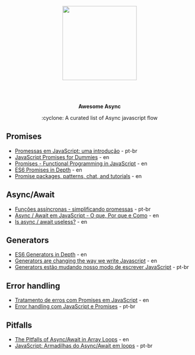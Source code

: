 <p align="center">
  <img height="200" src="https://achievement-images.teamtreehouse.com/badge_async-programming-with-JS_stage1.png">
</p>
</br></br>
<p align="center">
  <b>Awesome Async</b>
</p>
<p align="center">
  :cyclone: A curated list of Async javascript flow
</p>

## Promises
* [Promessas em JavaScript: uma introdução](https://developers.google.com/web/fundamentals/primers/promises?hl=pt-br) - pt-br
* [JavaScript Promises for Dummies](https://scotch.io/tutorials/javascript-promises-for-dummies) - en
* [Promises - Functional Programming in JavaScript](https://www.youtube.com/watch?v=2d7s3spWAzo) - en
* [ES6 Promises in Depth](https://ponyfoo.com/articles/es6-promises-in-depth) - en
* [Promise packages, patterns, chat, and tutorials](https://github.com/sindresorhus/promise-fun) - en

## Async/Await
* [Funções assíncronas - simplificando promessas](https://developers.google.com/web/fundamentals/primers/async-functions?hl=pt-br) - pt-br
* [Async / Await em JavaScript - O que, Por que e Como](https://www.youtube.com/watch?v=568g8hxJJp4) - en
* [Is async / await useless?](https://www.youtube.com/watch?v=ho5PnBOoacw) - en

## Generators
* [ES6 Generators in Depth](https://ponyfoo.com/articles/es6-generators-in-depth) - en
* [Generators are changing the way we write Javascript](https://riad.blog/2016/01/20/how-es6-generators-are-changing-the-way-we-write-javascript/) - en
* [Generators estão mudando nosso modo de escrever JavaScript](https://medium.com/nossa-coletividad/es6-generators-est%C3%A3o-mudando-nosso-modo-de-escrever-javascript-e99f7c79bdd7) - pt-br


## Error handling
* [Tratamento de erros com Promises em JavaScript](https://www.youtube.com/watch?v=f8IgdnYIwOU) - en
* [Error handling com JavaScript e Promises](https://www.youtube.com/watch?v=ZgWyha2d6iY) - pt-br

## Pitfalls
* [The Pitfalls of Async/Await in Array Loops](https://medium.com/dailyjs/the-pitfalls-of-async-await-in-array-loops-cf9cf713bfeb) - en
* [JavaScript: Armadilhas do Async/Await em loops](https://medium.com/@oieduardorabelo/javascript-armadilhas-do-asyn-await-em-loops-1cdad44db7f0) - pt-br
